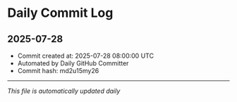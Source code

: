 # Daily Commit Log

## 2025-07-28

- Commit created at: 2025-07-28 08:00:00 UTC
- Automated by Daily GitHub Committer
- Commit hash: md2u15my26

---
*This file is automatically updated daily*